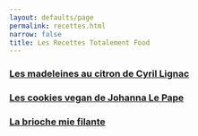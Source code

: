 ```yaml
---
layout: defaults/page
permalink: recettes.html
narrow: false
title: Les Recettes Totalement Food
---
```


### [Les madeleines au citron de Cyril Lignac](madeleine-cyril-lignac.html)
### [Les cookies vegan de Johanna Le Pape](cookies-vegan-johanna-le-pape.html)
### [La brioche mie filante](brioche-facile.html)



